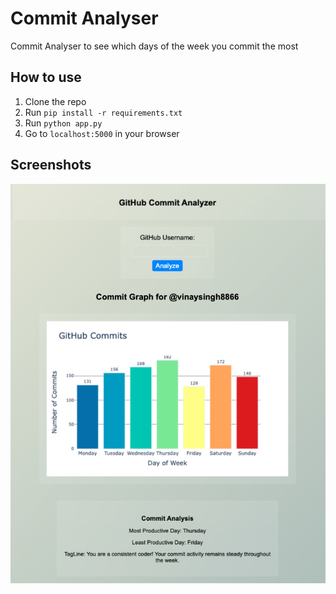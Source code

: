 
# Commit Analyser

Commit Analyser to see which days of the week you commit the most

## How to use

1. Clone the repo
2. Run `pip install -r requirements.txt`
3. Run `python app.py`
4. Go to `localhost:5000` in your browser

## Screenshots

![Screenshot 1](https://raw.githubusercontent.com/vinaysingh8866/commit-analyser/master/screenshots/1.png)
